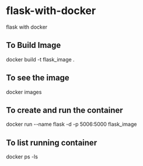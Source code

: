 # flask-with-docker
flask with docker

## To Build Image
docker build -t flask_image .
## To see the image 
docker images
## To create and run the container
docker run --name flask -d -p 5006:5000 flask_image
## To list running container
docker ps -ls